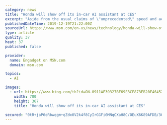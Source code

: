 ```yaml
---
category: news
title: "Honda will show off its in-car AI assistant at CES"
excerpt: "Aside from the usual claims of \"unprecedented\" speed and accuracy, the company doesn't say too much about how the tool compares to AI like Google Assistant and Siri. It does note you'll be able to wake it by saying \"OK Honda,\" and that it'll be able to infer context about a question based on your current location, as well as any previous queries."
publishedDateTime: 2019-12-19T21:22:00Z
sourceUrl: https://www.msn.com/en-us/news/technology/honda-will-show-off-its-in-car-ai-assistant-at-ces/ar-BBYaUxw
type: article
quality: 37
heat: 37
published: false

provider:
  name: Engadget on MSN.com
  domain: msn.com

topics:
  - AI

images:
  - url: https://www.bing.com/th?id=ON.0911AF39327BF69E8CF873EB20F46452
    width: 700
    height: 367
    title: "Honda will show off its in-car AI assistant at CES"

secured: "0tR+jaP6eRbwqgm+qZdx0V2k4f8CyIrGGFi0MNqCXaH8C/OEuX6K89AFDB/30Nwxo/EAllwcjaFedQkmGdhT1oNJhGsG/tJuiAm3nYsF+8lZbR/df0v57If60jGM1NJehbfFexfk37Pw4945098+RkivnFjp4wtXg/bXM4jQK5xWUJ82sqi84XbyS+dQQLvnsn5BoiYQ1/2BN8KTpAz6wtV5cBhJfWQigSYqq+FISI66B9JcgJ4iGp+GaJZTtA0cREVgG8ssX3l2LSTkTv1wFw==;DQtyFkaIBb1pt7Uas5hZcw=="
---
```


